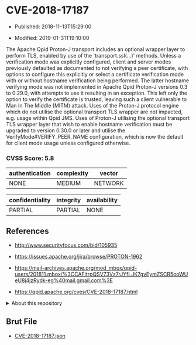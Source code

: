 # CVE-2018-17187

- Published: 2018-11-13T15:29:00

- Modified: 2019-01-31T19:10:00

The Apache Qpid Proton-J transport includes an optional wrapper layer to perform TLS, enabled by use of the 'transport.ssl(...)' methods. Unless a verification mode was explicitly configured, client and server modes previously defaulted as documented to not verifying a peer certificate, with options to configure this explicitly or select a certificate verification mode with or without hostname verification being performed. The latter hostname verifying mode was not implemented in Apache Qpid Proton-J versions 0.3 to 0.29.0, with attempts to use it resulting in an exception. This left only the option to verify the certificate is trusted, leaving such a client vulnerable to Man In The Middle (MITM) attack. Uses of the Proton-J protocol engine which do not utilise the optional transport TLS wrapper are not impacted, e.g. usage within Qpid JMS. Uses of Proton-J utilising the optional transport TLS wrapper layer that wish to enable hostname verification must be upgraded to version 0.30.0 or later and utilise the VerifyMode#VERIFY_PEER_NAME configuration, which is now the default for client mode usage unless configured otherwise.

### CVSS Score: **5.8**

| authentication | complexity | vector |
| --- | --- | --- |
| NONE | MEDIUM | NETWORK |

| confidentiality | integrity | availability |
| --- | --- | --- |
| PARTIAL | PARTIAL | NONE |

## References

* http://www.securityfocus.com/bid/105935

* https://issues.apache.org/jira/browse/PROTON-1962

* https://mail-archives.apache.org/mod_mbox/qpid-users/201811.mbox/%3CCAFitrpQSV73Vz7rJYfLJK7gvEymZSCR5ooWUeU8j4jzRydk-eg%40mail.gmail.com%3E

* https://qpid.apache.org/cves/CVE-2018-17187.html

<details>
<summary>About this repository</summary> 

  This repository is part of the project [Live Hack CVE](https://github.com/Live-Hack-CVE). Main website can be found [www.live-hack.org](https://www.live-hack.org) 
  
  Made by [Sn0wAlice](https://github.com/Sn0wAlice) for the people that care about security and need to have a feed of the latest CVEs. Hope you enjoy it, don't forget to star the repo and follow me on [Twitter](https://twitter.com/Sn0wAlice) and [Github](https://github.com/Sn0wAlice). And that is my [personnal website](https://www.alice-snow.me/)

  - [Home Page](https://github.com/Live-Hack-CVE)
  - [Framework](https://github.com/Live-Hack-CVE/cve-framework)
  - [CVE database](https://github.com/Live-Hack-CVE/full_database)
  - [Changelog](https://github.com/Live-Hack-CVE/Changelog)
</details>

## Brut File

* [CVE-2018-17187.json](https://raw.githubusercontent.com/Live-Hack-CVE/full_database/main/cves/2018/CVE-2018-17187.json)

